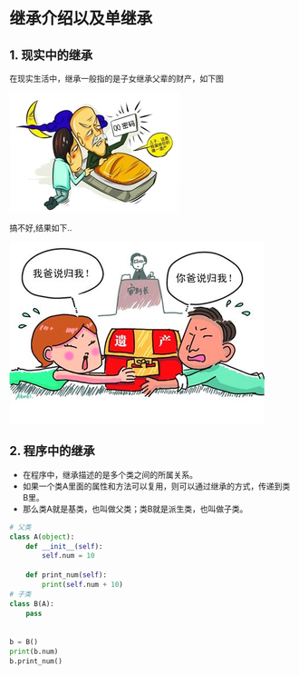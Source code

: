 # 继承介绍以及单继承

## 1. 现实中的继承

在现实生活中，继承一般指的是子女继承父辈的财产，如下图

![继承](../Images/01-第9天-3.png)

搞不好,结果如下.. 

![继承](../Images/01-第9天-4.png)


## 2. 程序中的继承

- 在程序中，继承描述的是多个类之间的所属关系。
- 如果一个类A里面的属性和方法可以复用，则可以通过继承的方式，传递到类B里。
- 那么类A就是基类，也叫做父类；类B就是派生类，也叫做子类。



```python
# 父类
class A(object):
    def __init__(self):
        self.num = 10
    
    def print_num(self):
        print(self.num + 10)
# 子类
class B(A):
    pass


b = B()
print(b.num) 
b.print_num()

```

